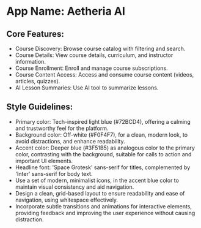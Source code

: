 # **App Name**: Aetheria AI

## Core Features:

- Course Discovery: Browse course catalog with filtering and search.
- Course Details: View course details, curriculum, and instructor information.
- Course Enrollment: Enroll and manage course subscriptions.
- Course Content Access: Access and consume course content (videos, articles, quizzes).
- AI Lesson Summaries: Use AI tool to summarize lessons.

## Style Guidelines:

- Primary color: Tech-inspired light blue (#72BCD4), offering a calming and trustworthy feel for the platform.
- Background color: Off-white (#F0F4F7), for a clean, modern look, to avoid distractions, and enhance readability.
- Accent color: Deeper blue (#3F51B5) as analogous color to the primary color, contrasting with the background, suitable for calls to action and important UI elements.
- Headline font: 'Space Grotesk' sans-serif for titles, complemented by 'Inter' sans-serif for body text.
- Use a set of modern, minimalist icons, in the accent blue color to maintain visual consistency and aid navigation.
- Design a clean, grid-based layout to ensure readability and ease of navigation, using whitespace effectively.
- Incorporate subtle transitions and animations for interactive elements, providing feedback and improving the user experience without causing distraction.